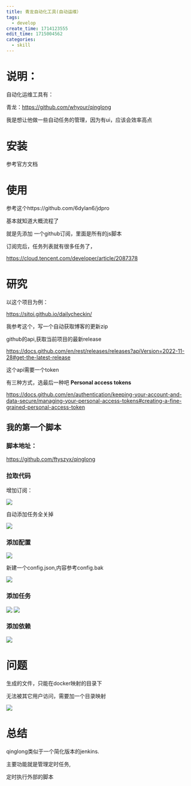 ```yaml
---
title: 青龙自动化工具(自动运维）
tags:
  - develop
create_time: 1714123555
edit_time: 1715004562
categories:
  - skill
---
```



# 说明：

自动化运维工具有：

青龙：https://github.com/whyour/qinglong 

我是想让他做一些自动任务的管理，因为有ui，应该会效率高点

# 安装

参考官方文档

# 使用

参考这个https://github.com/6dylan6/jdpro

基本就知道大概流程了

就是先添加 一个github订阅，里面是所有的js脚本

订阅完后，任务列表就有很多任务了，

https://cloud.tencent.com/developer/article/2087378

# 研究

以这个项目为例：

https://sitoi.github.io/dailycheckin/

我参考这个，写一个自动获取博客的更新zip

github的api,获取当前项目的最新release

https://docs.github.com/en/rest/releases/releases?apiVersion=2022-11-28#get-the-latest-release

这个api需要一个token

有三种方式，选最后一种吧 **Personal access tokens**

https://docs.github.com/en/authentication/keeping-your-account-and-data-secure/managing-your-personal-access-tokens#creating-a-fine-grained-personal-access-token

## 我的第一个脚本

### 脚本地址：

https://github.com/ftyszyx/qinglong

### 拉取代码

增加订阅：

<img src="/assets/Lp2Rb5ZNUo2qrAxSu3ocL6cmnrc.png" src-width="493" class="markdown-img m-auto" src-height="348" align="center"/>

自动添加任务全关掉

<img src="/assets/OAL5b8O7uoczr7xLFF3cPHfWnEf.png" src-width="475" class="markdown-img m-auto" src-height="104" align="center"/>

### 添加配置

<img src="/assets/ZKt4bRl0uoE6XRxHDMhcuRCxnGd.png" src-width="1023" class="markdown-img m-auto" src-height="355" align="center"/>

新建一个config.json,内容参考config.bak

<img src="/assets/GnsybkeHqoTIy6x2AUQcGNDOnIe.png" src-width="507" class="markdown-img m-auto" src-height="311" align="center"/>

### 添加任务

<img src="/assets/QdPNbzKCsovRQsxCVP0cNqXSnZf.png" src-width="1001" class="markdown-img m-auto" src-height="235" align="center"/>

<img src="/assets/C46obAfrwoGr76xYfD1cupENnOb.png" src-width="462" class="markdown-img m-auto" src-height="390" align="center"/>

### 添加依赖

<img src="/assets/H48YbieXro4gtnx9uJ7cHafJn2e.png" src-width="905" class="markdown-img m-auto" src-height="320" align="center"/>

# 问题

生成的文件，只能在docker映射的目录下

无法被其它用户访问，需要加一个目录映射

<img src="/assets/ILYqbFjQToCbikx2G5Xc0paxnih.png" src-width="346" class="markdown-img m-auto" src-height="73" align="center"/>

# 总结

qinglong类似于一个简化版本的jenkins.

主要功能就是管理定时任务,

定时执行外部的脚本

